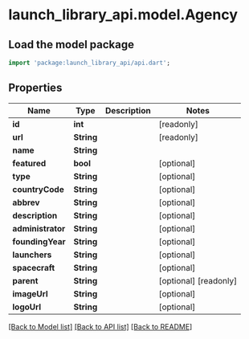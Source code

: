 # launch_library_api.model.Agency

## Load the model package
```dart
import 'package:launch_library_api/api.dart';
```

## Properties
Name | Type | Description | Notes
------------ | ------------- | ------------- | -------------
**id** | **int** |  | [readonly] 
**url** | **String** |  | [readonly] 
**name** | **String** |  | 
**featured** | **bool** |  | [optional] 
**type** | **String** |  | [optional] 
**countryCode** | **String** |  | [optional] 
**abbrev** | **String** |  | [optional] 
**description** | **String** |  | [optional] 
**administrator** | **String** |  | [optional] 
**foundingYear** | **String** |  | [optional] 
**launchers** | **String** |  | [optional] 
**spacecraft** | **String** |  | [optional] 
**parent** | **String** |  | [optional] [readonly] 
**imageUrl** | **String** |  | [optional] 
**logoUrl** | **String** |  | [optional] 

[[Back to Model list]](../README.md#documentation-for-models) [[Back to API list]](../README.md#documentation-for-api-endpoints) [[Back to README]](../README.md)



